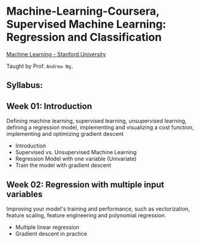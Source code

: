 # Machine-Learning-Coursera, Supervised Machine Learning: Regression and Classification
[Machine Learning - Stanford University](https://www.coursera.org/learn/machine-learning)

Taught by Prof. `Andrew Ng.` 

## Syllabus:

## Week 01: Introduction
Defining machine learning, supervised learning, unsupervised learning, defining a regression model, implementing and visualizing a cost function, implementing and optimizing gradient descent
- Introduction
- Supervised vs. Unsupervised Machine Learning
- Regression Model with one variable (Univariate)
- Train the model with gradient descent
## Week 02: Regression with multiple input variables
Improving your model's training and performance, such as vectorization, feature scaling, feature engineering and polynomial regression. 
- Multiple linear regression
- Gradient descent in practice